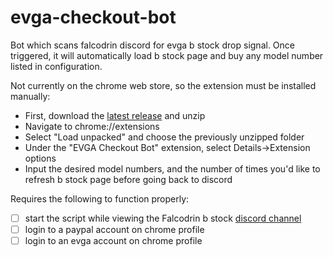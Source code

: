 # evga-checkout-bot

Bot which scans falcodrin discord for evga b stock drop signal. Once triggered, it will automatically load b stock page and buy any model number listed in configuration.

Not currently on the chrome web store, so the extension must be installed manually:
 - First, download the [latest release](https://github.com/philip06/evga-checkout-bot/releases) and unzip
 - Navigate to chrome://extensions
 - Select "Load unpacked" and choose the previously unzipped folder
 - Under the "EVGA Checkout Bot" extension, select Details->Extension options
 - Input the desired model numbers, and the number of times you'd like to refresh b stock page before going back to discord

Requires the following to function properly:
- [ ] start the script while viewing the Falcodrin b stock [discord channel](https://discord.com/channels/767566223729754122/869681156797390849)
- [ ] login to a paypal account on chrome profile
- [ ] login to an evga account on chrome profile
